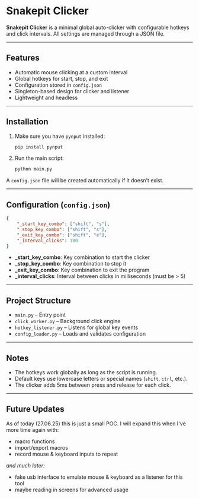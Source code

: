 # Snakepit Clicker

**Snakepit Clicker** is a minimal global auto-clicker with configurable hotkeys and click intervals. All settings are managed through a JSON file.

---
## Features

- Automatic mouse clicking at a custom interval
- Global hotkeys for start, stop, and exit
- Configuration stored in `config.json`
- Singleton-based design for clicker and listener
- Lightweight and headless

---
## Installation

1. Make sure you have `pynput` installed:

   ```bash
   pip install pynput
   ```

2. Run the main script:

   ```bash
   python main.py
   ```

A `config.json` file will be created automatically if it doesn’t exist.

---
## Configuration (`config.json`)

```json
{
    "_start_key_combo": ["shift", "s"],
    "_stop_key_combo": ["shift", "s"],
    "_exit_key_combo": ["shift", "e"],
    "_interval_clicks": 100
}
```

- **_start_key_combo**: Key combination to start the clicker
- **_stop_key_combo**: Key combination to stop it
- **_exit_key_combo**: Key combination to exit the program
- **_interval_clicks**: Interval between clicks in milliseconds (must be > 5)

---
## Project Structure

- `main.py` – Entry point
- `click_worker.py` – Background click engine
- `hotkey_listener.py` – Listens for global key events
- `config_loader.py` – Loads and validates configuration

---
## Notes

- The hotkeys work globally as long as the script is running.
- Default keys use lowercase letters or special names (`shift`, `ctrl`, etc.).
- The clicker adds 5ms between press and release for each click.

---
## Future Updates
As of today (27.06.25) this is just a small POC.
I will expand this when I've more time again with:
- macro functions  
- import/export macros
- record mouse & keyboard inputs to repeat  
 
*and much later:*
- fake usb interface to emulate mouse & keyboard as a listener for this tool
- maybe reading in screens for advanced usage